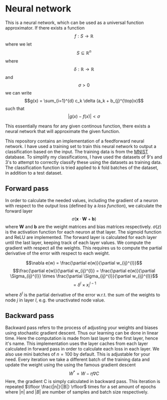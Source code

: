 # Neural network

This is a neural network, which can be used as a universal function approximator. If there exists a function $$f : S \rightarrow \mathbb{R}$$ where we let $$S \subseteq \mathbb{R}^{n}$$ where $$\delta : \mathbb{R} \rightarrow \mathbb{R}$$ and $$\sigma > 0$$ we can write $$g(x) = \sum_{i=1}^{d} c_k \delta (a_k + b_{j}^{\top}x)$$ such that $$|g(x) - f(x)| < \sigma$$

This essentially means for any given continous function, there exists a neural network that will approximate the given function.

This repository contains an implementation of a feedforward neural network.
I have used a training set to train this neural network to output a classification based on the input. The training data is from the [MNIST](https://en.wikipedia.org/wiki/MNIST_database) database. To simplify my classifications, I have used the datasets of 9's and 3's to attempt to correctly classify these using the datasets as training data. The classification function is tried applied to *k* fold batches of the dataset, in addition to a test dataset.

## Forward pass

In order to calculate the needed values, including the gradient of a neuron with respect to the output loss (defined by a *loss function*), we calculate the forward layer $$\sigma (\textbf{x} \cdot \textbf{W} + \textbf{b})$$
where $\textbf{W}$ and $\textbf{b}$ are the weight matrices and bias matrices respectively. $\sigma(z)$ is the activation function for each neuron at that layer. The sigmoid function and ReLU are implemented.
The forward layer is calculated for each layer until the last layer, keeping track of each layer values.
We compute the gradient with respect all the weights. This requires us to compute the partial derivative of the error with respect to each weight.

$$\nabla e(w) = \frac{\partial e(w)}{\partial w_{ij}^{l}}$$
$$\frac{\partial e(w)}{\partial w_{ij}^{l}} = \frac{\partial e(w)}{\partial \Sigma_{ij}^{l}} \times \frac{\partial \Sigma_{ij}^{l}}{\partial w_{ij}^{l}}$$
$$= \delta^{l} \times x_i^{l-1}$$ 
where $\delta^{l}$ is the partial derivative of the error w.r.t. the sum of the weights to node $j$ in layer $l$, e.g. the unactivated node value.

## Backward pass

Backward pass refers to the process of adjusting your weights and biases using stochastic gradient descent. Thus our learning can be done in linear time. Here the computation is made from last layer to the first layer, hence it's name. This implementation uses the layer caches from each layer calculated in forward pass in order to calculate each loss in each layer. We also use mini batches of $n = 100$ by default. This is adjustable for your need. Every iteration we take a different batch of the training data and update the weight using the using the famous gradient descent $$W^{*} = W - \eta \nabla C$$ Here, the gradient C is simply calculated in backward pass. This iteration is repeated $\lfloor \frac{|n|}{|B|} \rfloor$ times for a set amount of epochs where $|n|$ and $|B|$ are number of samples and batch size respectively. 